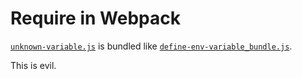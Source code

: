 # Require in Webpack

[`unknown-variable.js`](./src/unknown-variable.js) is bundled like [`define-env-variable_bundle.js`](./dist/define-env-variable_bundle.js).

This is evil.
